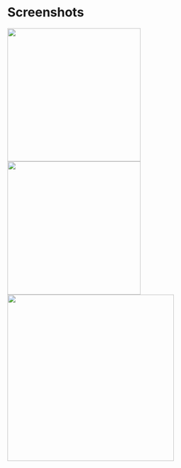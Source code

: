 # Screenshots
<img src="https://i.postimg.cc/dtnsgg57/Screenshot-2023-12-19-08-49-32.png" style="width:300px;"/>

<img src="https://i.postimg.cc/tgsTRNBN/Screenshot-2023-12-19-08-54-58.png" style="width:300px;"/>

<img src="https://i.postimg.cc/3J6rSv8y/duck-dancing-duck-unscreen.gif" style="width:375px;"/>
